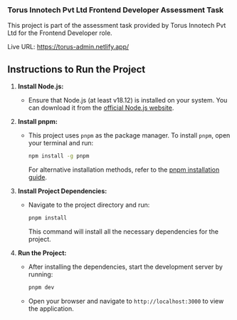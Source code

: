 ### Torus Innotech Pvt Ltd Frontend Developer Assessment Task

This project is part of the assessment task provided by Torus Innotech Pvt Ltd for the Frontend Developer role.

Live URL: https://torus-admin.netlify.app/

## Instructions to Run the Project

1. **Install Node.js:**
   - Ensure that Node.js (at least v18.12) is installed on your system. You can download it from the [official Node.js website](https://nodejs.org/).

2. **Install pnpm:**
   - This project uses `pnpm` as the package manager. To install `pnpm`, open your terminal and run:
     ```bash
     npm install -g pnpm
     ```
     For alternative installation methods, refer to the [pnpm installation guide](https://pnpm.io/installation).

3. **Install Project Dependencies:**
   - Navigate to the project directory and run:
     ```bash
     pnpm install
     ```
     This command will install all the necessary dependencies for the project.

4. **Run the Project:**
   - After installing the dependencies, start the development server by running:
     ```bash
     pnpm dev
     ```
   - Open your browser and navigate to `http://localhost:3000` to view the application.
